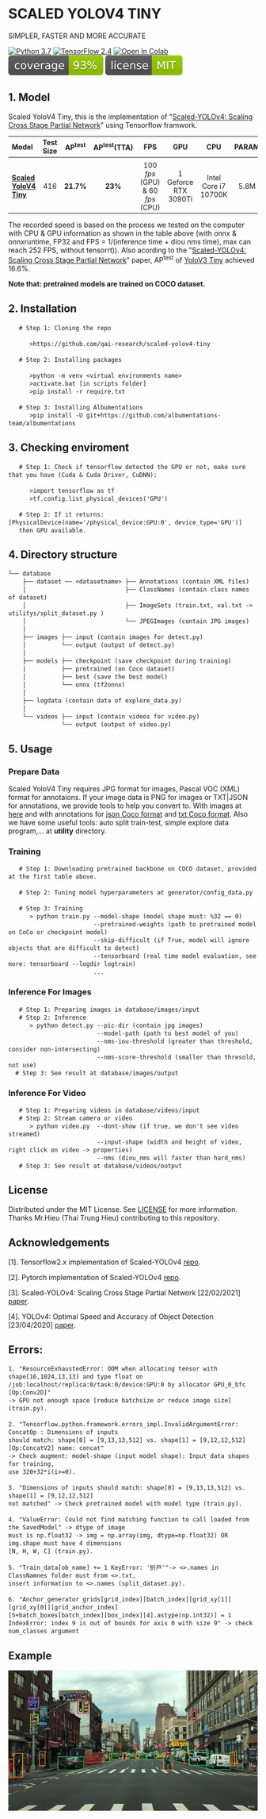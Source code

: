 # SCALED YOLOV4 TINY

SIMPLER, FASTER AND MORE ACCURATE

[![Python 3.7](https://img.shields.io/badge/Python-3.7-3776AB)](https://www.python.org/downloads/release/python-360/)
[![TensorFlow 2.4](https://img.shields.io/badge/TensorFlow-2.4-FF6F00?logo=tensorflow)](https://github.com/tensorflow/tensorflow/releases/tag/v2.2.0)
[![Open In Colab](https://colab.research.google.com/assets/colab-badge.svg)](https://colab.research.google.com/)
[![Coverage](https://github.com/nguyentruonglau/scaled-yolov4-tiny/blob/main/images/coverage-93%25-green.svg)](https://github.com/nguyentruonglau/scaled-yolov4-tiny)
[![License](https://github.com/nguyentruonglau/scaled-yolov4-tiny/blob/main/images/license-MIT-green.svg)](https://github.com/nguyentruonglau/scaled-yolov4-tiny/blob/main/LICENSE.txt)

## 1. Model

Scaled YoloV4 Tiny, this is the implementation of "[Scaled-YOLOv4: Scaling Cross Stage Partial Network](https://arxiv.org/abs/2011.08036)" using Tensorflow framwork.

| Model | Test Size | AP<sup>test</sup> | AP<sup>test</sup>(TTA) | FPS | GPU | CPU | PARAM | CAPACITY |
| :-- | :-: | :-: | :-: | :-: | :-: | :-: | :-: | :-: |
|  |  |  |  |  |  |  |
| **[Scaled YoloV4 Tiny](https://drive.google.com/file/d/1j8BKl18zl60q6dQLwegKK2aYi_-znLrX/view?usp=sharing)** | 416 | **21.7%** | **23%** | 100 *fps* (GPU) & 60 *fps* (CPU) | 1 Geforce RTX 3090Ti | Intel Core i7 10700K | 5.8M  | 23.1MB |

The recorded speed is based on the process we tested on the computer with CPU & GPU information as shown in the table above (with onnx & onnxruntime, FP32 and FPS = 1/(inference time + diou nms time), max can reach 252 FPS, without tensorrt)). Also acording to the "[Scaled-YOLOv4: Scaling Cross Stage Partial Network](https://arxiv.org/abs/2011.08036)" paper, AP<sup>test</sup> of [YoloV3 Tiny](https://arxiv.org/abs/1804.02767) achieved 16.6%.

**Note that: pretrained models are trained on COCO dataset.**

## 2. Installation

```
   # Step 1: Cloning the repo
   
      >https://github.com/qai-research/scaled-yolov4-tiny

   # Step 2: Installing packages
  
      >python -m venv <virtual environments name>
      >activate.bat [in scripts folder]
      >pip install -r require.txt
      
   # Step 3: Installing Albumentations
      >pip install -U git+https://github.com/albumentations-team/albumentations
```

## 3. Checking enviroment

```
   # Step 1: Check if tensorflow detected the GPU or not, make sure that you have (Cuda & Cuda Driver, CuDNN):
   
      >import tensorflow as tf
      >tf.config.list_physical_devices('GPU')
   
   # Step 2: If it returns: [PhysicalDevice(name='/physical_device:GPU:0', device_type='GPU')]
   then GPU available.
```

## 4. Directory structure
```
└── database
    ├── dataset ── <datasetname> ├── Annotations (contain XML files)
    │                            ├── ClassNames (contain class names of dataset)
    │                            ├── ImageSets (train.txt, val.txt -> utilitys/split_dataset.py )
    │                            └── JPEGImages (contain JPG images)
    │
    ├── images ├── input (contain images for detect.py)
    │          └── output (output of detect.py)
    │
    ├── models ├── checkpoint (save checkpoint during training)
    |          ├── pretrained (on Coco dataset)
    │          ├── best (save the best model)
    │          └── onnx (tf2onnx)
    │
    ├── logdata (contain data of explore_data.py)
    │
    └── videos ├── input (contain videos for video.py)
               └── output (output of video.py)
```

## 5. Usage

### Prepare Data
Scaled YoloV4 Tiny requires JPG format for images, Pascal VOC (XML) format for annotaions. If your image data is PNG for images or TXT|JSON for annotations, we provide tools to help you convert to. With images at [here](https://github.com/nguyentruonglau/png2jpg) and with annotations for [json Coco format](https://github.com/nguyentruonglau/json2xml) and [txt Coco format](https://github.com/nguyentruonglau/txt2xml). Also we have some useful tools: auto split train-test, simple explore data program,... at **utility** directory.


### Training

```
   # Step 1: Downloading pretrained backbone on COCO dataset, provided at the first table above.
   
   # Step 2: Tuning model hyperparameters at generator/config_data.py
   
   # Step 3: Training
      > python train.py --model-shape (model shape must: %32 == 0)
                        --pretrained-weights (path to pretrained model on CoCo or checkpoint model)
                        --skip-difficult (if True, model will ignore objects that are difficult to detect)
                        --tensorboard (real time model evaluation, see more: tensorboard --logdir logtrain)
                        ...
```

### Inference For Images
```
   # Step 1: Preparing images in database/images/input
   # Step 2: Inference
      > python detect.py --pic-dir (contain jpg images)
                         --model-path (path to best model of you)
                         --nms-iou-threshold (greater than threshold, consider non-intersecting)
                         --nms-score-threshold (smaller than thresold, not use)
  # Step 3: See result at database/images/output
```

### Inference For Video

```
   # Step 1: Preparing videos in database/videos/input
   # Step 2: Stream camera or video
      > python video.py  --dont-show (if true, we don't see video streamed)
                         --input-shape (width and height of video, right click on video -> properties)
                         --nms (diou_nms will faster than hard_nms)
   # Step 3: See result at database/videos/output
```


<!-- LICENSE -->
## License

Distributed under the MIT License. See [LICENSE](https://github.com/qai-research/scaled-yolov4-tiny/blob/main/LICENSE.txt) for more information. Thanks Mr.Hieu (Thai Trung Hieu) contributing to this repository.


## Acknowledgements

[1]. Tensorflow2.x implementation of Scaled-YOLOv4 [repo](https://github.com/wangermeng2021/Scaled-YOLOv4-tensorflow2).

[2]. Pytorch implementation of Scaled-YOLOv4 [repo](https://github.com/WongKinYiu/ScaledYOLOv4).

[3]. Scaled-YOLOv4: Scaling Cross Stage Partial Network [22/02/2021] [paper](https://arxiv.org/abs/2011.08036).

[4]. YOLOv4: Optimal Speed and Accuracy of Object Detection [23/04/2020] [paper](https://arxiv.org/abs/2004.10934).

## Errors:

```
1. "ResourceExhaustedError: OOM when allocating tensor with shape[16,1024,13,13] and type float on 
/job:localhost/replica:0/task:0/device:GPU:0 by allocator GPU_0_bfc [Op:Conv2D]"
-> GPU not enough space [reduce batchsize or reduce image size] (train.py).

2. "Tensorflow.python.framework.errors_impl.InvalidArgumentError: ConcatOp : Dimensions of inputs 
should match: shape[0] = [9,13,13,512] vs. shape[1] = [9,12,12,512] [Op:ConcatV2] name: concat" 
-> Check augment: model-shape (input model shape): Input data shapes for training, 
use 320+32*i(i>=0).

3. "Dimensions of inputs should match: shape[0] = [9,13,13,512] vs. shape[1] = [9,12,12,512] 
not matched" -> Check pretrained model with model type (train.py).

4. "ValueError: Could not find matching function to call loaded from the SavedModel" -> dtype of image
must is np.float32 -> img = np.array(img, dtype=np.float32) OR img.shape must have 4 dimensions 
[N, H, W, C] (train.py).

5. "Train_data[ob_name] += 1 KeyError: '折戸'"-> <>.names in ClassNamnes folder must from <>.txt, 
insert information to <>.names (split_dataset.py).

6. "Anchor_generator grids[grid_index][batch_index][grid_xy[1]][grid_xy[0]][grid_anchor_index]
[5+batch_boxes[batch_index][box_index][4].astype(np.int32)] = 1
IndexError: index 9 is out of bounds for axis 0 with size 9" -> check num_classes argument
```

## Example

![](https://github.com/nguyentruonglau/scaled-yolov4-tiny/blob/main/images/demo.png)
